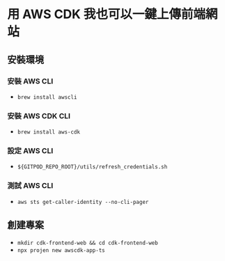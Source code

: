 # 用 AWS CDK 我也可以一鍵上傳前端網站

## 安裝環境
### 安裝 AWS CLI
- `brew install awscli`

### 安裝 AWS CDK CLI
- `brew install aws-cdk`

### 設定 AWS CLI
- `${GITPOD_REPO_ROOT}/utils/refresh_credentials.sh`

### 測試 AWS CLI
- `aws sts get-caller-identity --no-cli-pager`

## 創建專案
- `mkdir cdk-frontend-web && cd cdk-frontend-web`
- `npx projen new awscdk-app-ts`